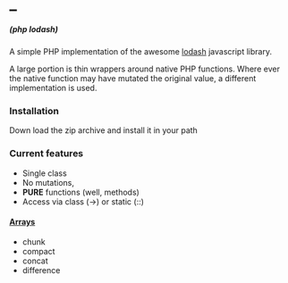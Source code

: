 # _  
##### (php lodash)

A simple PHP implementation of the awesome [lodash](https://https://lodash.com/docs)
javascript library.

A large portion is thin wrappers around native PHP functions. Where ever the native
function may have mutated the original value, a different implementation is used.

### Installation
Down load the zip archive and install it in your path

### Current features
- Single class
- No mutations,
- **PURE** functions (well, methods)
- Access via class (->) or static (::)

#### [Arrays](/docs/arrays.md)
- chunk
- compact
- concat
- difference

